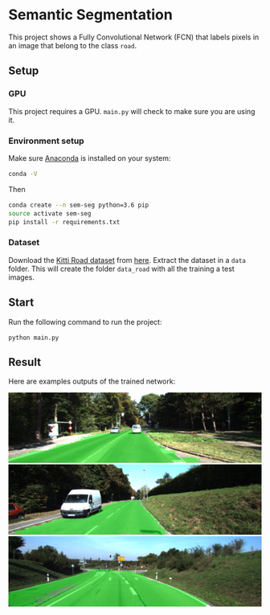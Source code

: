 # Semantic Segmentation
This project shows a Fully Convolutional Network (FCN) that labels pixels in an image that belong to the class `road`.

## Setup
### GPU
This project requires a GPU. `main.py` will check to make sure you are using it.

### Environment setup
Make sure [Anaconda](https://www.anaconda.com/) is installed on your system:
```sh
conda -V
```

Then
```sh
conda create --n sem-seg python=3.6 pip
source activate sem-seg
pip install -r requirements.txt
```

### Dataset
Download the [Kitti Road dataset](http://www.cvlibs.net/datasets/kitti/eval_road.php) from [here](http://www.cvlibs.net/download.php?file=data_road.zip).  Extract the dataset in a `data` folder.  This will create the folder `data_road` with all the training a test images.

## Start
Run the following command to run the project:
```
python main.py
```


## Result
Here are examples outputs of the trained network:

![Example1](./examples/example01.png)
![Example2](./examples/example02.png)
![Example3](./examples/example03.png)
